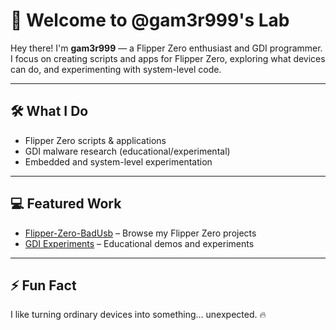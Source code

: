 # 👾 Welcome to @gam3r999's Lab

Hey there! I'm **gam3r999** — a Flipper Zero enthusiast and GDI programmer.  
I focus on creating scripts and apps for Flipper Zero, exploring what devices can do, and experimenting with system-level code.  

---

## 🛠 What I Do
- Flipper Zero scripts & applications  
- GDI malware research (educational/experimental)  
- Embedded and system-level experimentation  

---

## 💻 Featured Work
- [Flipper-Zero-BadUsb](https://github.com/gam3r999/Flipper-Zero-BadUsb) – Browse my Flipper Zero projects  
- [GDI Experiments](https://github.com/gam3r999?tab=repositories) – Educational demos and experiments  

---

## ⚡ Fun Fact
I like turning ordinary devices into something… unexpected. 🔥  
